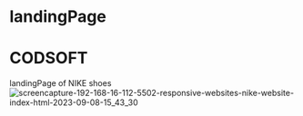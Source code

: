 # landingPage
# CODSOFT 





landingPage of NIKE shoes
![screencapture-192-168-16-112-5502-responsive-websites-nike-website-index-html-2023-09-08-15_43_30](https://github.com/Safdarimam786/landingPage/assets/105650552/c811f932-9ae6-4e9d-b5e0-4c0af8331e54)
